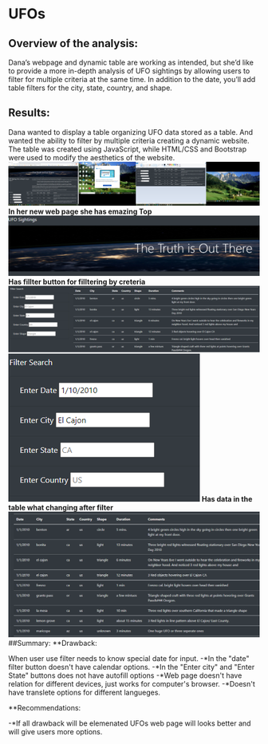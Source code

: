 # UFOs
## Overview of the analysis:
Dana’s webpage and dynamic table are working as intended, but she’d like to provide a more in-depth analysis of UFO sightings by allowing users to filter for multiple criteria at the same time. In addition to the date, you’ll add table filters for the city, state, country, and shape.
## Results:
 Dana wanted  to display a table organizing UFO data stored as a table. And wanted the ability to filter by multiple criteria creating a dynamic website. The table was created using JavaScript, while HTML/CSS and Bootstrap were used to modify the aesthetics of the website.
![This is an image](https://github.com/olenarabani/UFOs/blob/main/static/images/Web-page.png)
 **In her new web page she has emazing Top**
![This is an image](https://github.com/olenarabani/UFOs/blob/main/static/images/top.png)
 **Has fillter button for filltering by creteria**
![This is an image](https://github.com/olenarabani/UFOs/blob/main/static/images/Filter%20Search%20button.png)
![This is an image](https://github.com/olenarabani/UFOs/blob/main/static/images/Filter%20Search%20button%20_date.png)
 **Has data in the table what changing after filter**
![This is an image](https://github.com/olenarabani/UFOs/blob/main/static/images/data.png)
##Summary:
**Drawback: 

When user use filter needs to know special date for input. 
-*In the "date" filter button doesn't have calendar options. 
-*In the "Enter city"  and "Enter State" buttons does not have autofill options
-*Web page doesn't have relation for different devices, just works for  computer's browser.
-*Doesn't have translete options for different langueges.

**Recommendations:

-*If all drawback will be elemenated UFOs web page will looks better and will give users more options.
